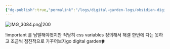 ```yaml
---
{"dg-publish":true,"permalink":"/logs/digital-garden-logs/obsidian-digital-garden/","created":"2024-08-21"}
---
```


![IMG_3084.png|200](/img/user/IMG_3084.png)

!important 를 남발해야햇지만 적당히 css variables 정의해서 해결
한번에 다는 못하고 조금씩 점진적으로 가꾸어보자go digital garden🍀